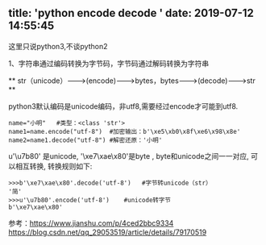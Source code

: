 title: 'python encode decode '
date: 2019-07-12 14:55:45
---
这里只说python3,不谈python2

1、字符串通过编码转换为字节码，字节码通过解码转换为字符串   
 
** str（unicode）--->(encode)--->bytes，bytes--->(decode)--->str **

python3默认编码是unicode编码，非utf8,需要经过encode才可能到utf8.
```
name="小明"   #类型：<class 'str'>
name1=name.encode("utf-8")  #加密输出：b'\xe5\xb0\x8f\xe6\x98\x8e'
name2=name1.decode("utf-8") #解密还原：'小明'

```
 u'\u7b80' 是unicode, '\xe7\xae\x80'是byte , byte和unicode之间一一对应, 可以相互转换, 转换规则如下:
 ```
>>>b'\xe7\xae\x80'.decode('utf-8')   #字节转unicode（str）
'简'
>>>u'\u7b80'.encode('utf-8')    #unicode转字节
b'\xe7\xae\x80'
 ```
 参考：https://www.jianshu.com/p/4ced2bbc9334
 https://blog.csdn.net/qq_29053519/article/details/79170519
